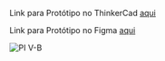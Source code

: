 Link para Protótipo no ThinkerCad [aqui](https://www.tinkercad.com/things/5AK6jcR6vqw-pi-v-b/editel?returnTo=https%3A%2F%2Fwww.tinkercad.com%2Fdashboard&sharecode=YIDjlA0aCebJf5z-QL2UP-Uz5tEqp-A0Xtxn0CP0n8E)

Link para Protótipo no Figma [aqui](https://www.figma.com/proto/GkHVVXgmkJFAWKhUXjD0cS/PI-V-B?node-id=0-1&t=ZMu8a4Aygakyaufz-1)



![PI V-B](https://github.com/user-attachments/assets/36366970-8150-4c19-a0d2-25f6458ee097)
